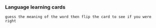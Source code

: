 ### Language learning cards 
`guess the meaning of the word then flip the card to see if you were right`
